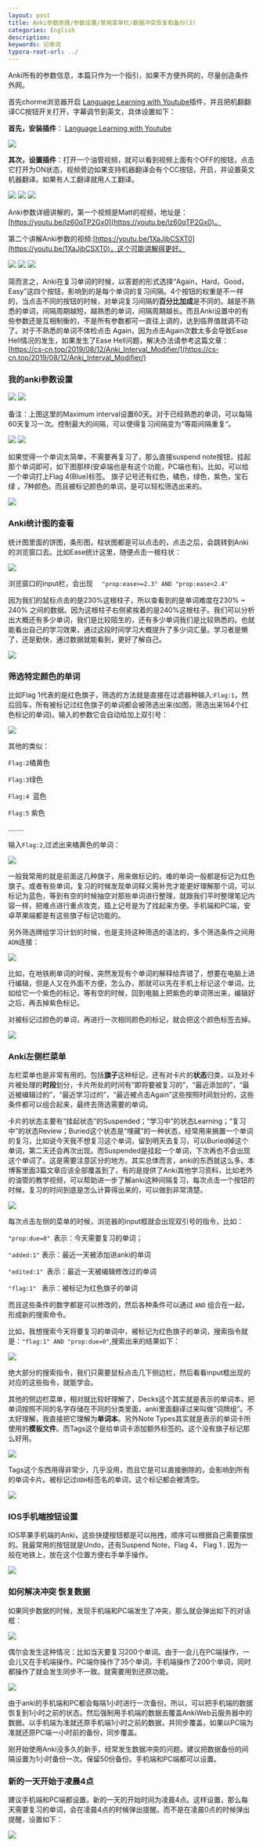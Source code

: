 ```yaml
---
layout: post
title: Anki参数原理/参数设置/常用菜单栏/数据冲突恢复和备份(3)
categories: English
description: 
keywords: 记单词
typora-root-url: ../
---
```

Anki所有的参数信息，本篇只作为一个指引，如果不方便外网的，尽量创造条件外网。

首先chorme浏览器开启 [Language Learning with Youtube](https://chrome.google.com/webstore/detail/language-learning-with-yo/jkhhdcaafjabenpmpcpgdjiffdpmmcjb)插件，并且把机翻翻译CC按钮开关打开，字幕调节到英文，具体设置如下：

 **首先，安装插件**： [Language Learning with Youtube](https://chrome.google.com/webstore/detail/language-learning-with-yo/jkhhdcaafjabenpmpcpgdjiffdpmmcjb)

<img src="https://cs-cn.top/images/posts/anki_options0547.png"/>

 **其次，设置插件**：打开一个油管视频，就可以看到视频上面有个OFF的按钮，点击它打开为ON状态，视频旁边如果支持机器翻译会有个CC按钮，开启，并设置英文机器翻译。如果有人工翻译就用人工翻译。

<img src="https://cs-cn.top/images/posts/on_button28.png"/>

<img src="https://cs-cn.top/images/posts/cc088.png"/>



<img src="https://cs-cn.top/images/posts/learn_youtube_settings0952.gif"/>



Anki参数详细讲解的，第一个视频是Matt的视频，地址是：[https://youtu.be/lz60qTP2Gx0](https://youtu.be/lz60qTP2Gx0)。



第二个讲解Anki参数的视频:[https://youtu.be/1XaJjbCSXT0](https://youtu.be/1XaJjbCSXT0)，这个可能讲解得更好。

<img src="https://cs-cn.top/images/posts/anki_parameter_means807.png"/>

<img src="https://cs-cn.top/images/posts/learning_Phase521.png"/>

<img src="https://cs-cn.top/images/posts/spance_repetition_seystem08.png"/>

简而言之，Anki在复习单词的时候，以答题的形式选择“Again，Hard，Good，Easy”这四个按钮，影响到的是每个单词的复习间隔。4个按钮的权重是不一样的，当点击不同的按钮的时候，对单词复习间隔的**百分比加成**是不同的。越是不熟悉的单词，间隔周期越短，越熟悉的单词，间隔周期越长。而且Anki设置中的有些参数还是互相制衡的，不是所有参数都可一直往上调的，达到临界值就调不动了。对于不熟悉的单词不体检点击 Again，因为点击Again次数太多会导致Ease Hell情况的发生，如果发生了Ease Hell问题，解决办法请参考这篇文章：[https://cs-cn.top/2019/08/12/Anki_Interval_Modifier/](https://cs-cn.top/2019/08/12/Anki_Interval_Modifier/)





### 我的anki参数设置

<img src="https://cs-cn.top/images/posts/setting16938.png"/>

<img src="https://cs-cn.top/images/posts/max-interval83.png"/>

备注：上图这里的Maximum interval设置60天。对于已经熟悉的单词，可以每隔60天复习一次。控制最大的间隔，可以使得复习间隔变为“等距间隔重复“。

<img src="https://cs-cn.top/images/posts/settings821.png"/>

<img src="https://cs-cn.top/images/posts/settings7698.png"/>



如果觉得一个单词太简单，不需要再复习了，那么直接suspend note按钮，挂起那个单词即可，如下图那样(安卓端也是有这个功能，PC端也有)。比如，可以给一个单词打上Flag 4(Blue)标签。 旗子记号还有红色，橘色，绿色，紫色，宝石绿 ，7种颜色。而且被标记颜色的单词，是可以轻松筛选出来的。

<img src="https://cs-cn.top/images/posts/suspend_note048.png"/>

### Anki统计图的查看

统计图里面的饼图，条形图，柱状图都是可以点击的，点击之后，会跳转到Anki的浏览窗口去。比如Ease统计这里，随便点击一根柱状：

<img src="https://cs-cn.top/images/posts/ease_1201.png"/>

浏览窗口的input栏，会出现 `  "prop:ease>=2.3" AND "prop:ease<2.4"`

因为我们的鼠标点击的是230%这根柱子，所以查看到的是单词难度在230%   ~ 240% 之间的数据。因为这根柱子右侧紧挨着的是240%这根柱子。我们可以分析出大概还有多少单词，我们是比较陌生的，还有多少单词我们是比较熟悉的。也就能看出自己的学习效果，通过这段时间学习大概提升了多少词汇量。学习者是懒了，还是勤快，通过数据就能看到，更好了解自己。

<img src="https://cs-cn.top/images/posts/search_reasult2231.png"/>

### 筛选特定颜色的单词

比如Flag 1代表的是红色旗子，筛选的方法就是直接在过滤器种输入:`Flag:1`，然后回车，所有被标记过红色旗子的单词都会被筛选出来(如图，筛选出来164个红色标记的单词)。输入的参数它会自动给加上双引号：

<img src="https://cs-cn.top/images/posts/red_Flag829.png"/>

其他的类似：

`Flag:2`橘黄色

`Flag:3`绿色

`Flag:4 `蓝色

`Flag:5` 紫色

........

输入`Flag:2`,过滤出来橘黄色的单词：

<img src="https://cs-cn.top/images/posts/orange_704.png"/>



一般我常用的就是前面这几种旗子，用来做标记的。难的单词一般都是标记为红色旗子。或者有些单词，复习的时候发现单词释义需补充才能更好理解那个词，可以标记为蓝色，等到有空的时候抽空对那些单词进行整理，就跟我们平时整理笔记内容一样，把难点进行重点攻克，插上记号是为了找起来方便。手机端和PC端，安卓苹果端都是有这些旗子标记功能的。



另外筛选牌组学习计划的时候，也是支持这种筛选的语法的，多个筛选条件之间用`ADN`连接：

<img src="https://cs-cn.top/images/posts/flag_filters844.png"/>

比如，在地铁刷单词的时候，突然发现有个单词的解释给弄错了，想要在电脑上进行编辑，但是人又在外面不方便，怎么办，那就可以先在手机上标记这个单词，比如给它一个紫色的标记，等有空的时候，回到电脑上把紫色的单词筛出来，编辑好之后，再去掉紫色标记。

对被标记过颜色的单词，再进行一次相同颜色的标记，就会把这个颜色标签去掉。

<img src="https://cs-cn.top/images/posts/re_flag33.png"/>

### Anki左侧栏菜单

左栏菜单也是非常有用的。包括**旗子**这种标记，还有对卡片的**状态**归类，以及对卡片被处理的**时段**划分，卡片所处的时间有“即将要被复习的”，“最近添加的”，“最近被编辑过的”，“最近学习过的”，“最近被点击Again”这些按照时间划分的，这些条件都可以组合起来，最终去筛选需要的单词。

 卡片的状态主要有“挂起状态”的Suspended；“学习中”的状态Learning；“复习中”的状态Review；Buried这个状态是“埋藏”的一种状态，经常用来搁置一个单词的复习，比如说今天我不想复习这个单词，留到明天去复习，可以Buried掉这个单词，第二天还会再次出现。而Suspended是挂起一个单词，下次再也不会出现这个单词了。这是需要注意区分的地方。其实总体而言，anki的东西就这么多。本博客里面3篇文章应该全部覆盖到了，有的是提供了Anki其他学习资料，比如老外的油管的教学视频，可以帮助进一步了解anki这种间隔复习，每次点击一个按钮的时候，复习的时间到底是怎么计算得出来的，可以做到非常清楚。

<img src="https://cs-cn.top/images/posts/anki_left_bar916.png"/>

每次点击左侧的菜单的时候，浏览器的input框就会出现双引号的指令，比如：

`"prop:due=0" `表示：今天需要复习的单词；

`"added:1"` 表示：最近一天被添加进anki的单词

`"edited:1" `表示：最近一天被编辑修改过的单词

`"flag:1" ` 表示：被标记为红色旗子的单词

而且这些条件的数字都是可以修改的，然后各种条件可以通过  `AND` 组合在一起，形成新的搜索命令。

比如，我想搜索今天将要复习的单词中，被标记为红色旗子的单词，搜索指令就是：`"flag:1" AND "prop:due=0"`,搜索出来的结果如下：

<img src="https://cs-cn.top/images/posts/search_result420.png"/>

绝大部分的搜索指令，我们只需要鼠标点击几下侧边栏，然后看看input框出现的对应的这些指令，就能学会。

其他的侧边栏菜单，相对就比较好理解了，Decks这个其实就是表示的单词本，把单词按照不同的名字存储在不同的分类里面，anki里面翻译过来叫做“词牌组”。不太好理解，我直接把它理解为**单词本**。另外Note Types其实就是表示的单词卡所使用的**模板文件**。而Tags这个是给单词卡添加额外标签的。这个没有旗子标记那么好用。

<img src="https://cs-cn.top/images/posts/left_bar5619.png"/>

Tags这个东西用得非常少，几乎没用，而且它是可以直接删除的，会影响到所有的单词卡片。被标记过`ODH`标签名的单词，这个标记都会被清空。

<img src="https://cs-cn.top/images/posts/tags058.png"/>

### IOS手机端按钮设置

IOS苹果手机端的Anki，这些快捷按钮都是可以拖拽，顺序可以根据自己需要摆放的。我最常用的按钮就是Undo，还有Suspend Note，Flag 4， Flag 1 . 因为一般在地铁上，放在这个位置方便右手单手操作。

<img src="https://cs-cn.top/images/posts/short_cut4237.png"/>

### 如何解决冲突 恢复数据

如果同步数据的时候，发现手机端和PC端发生了冲突，那么就会弹出如下的对话框：

<img src="https://cs-cn.top/images/posts/conflits0131.png"/>

偶尔会发生这种情况：比如当天要复习200个单词。由于一会儿在PC端操作，一会儿又在手机端操作。PC端你操作了35个单词，手机端操作了200个单词，同时都操作了就会发生同步不一致。就需要用到还原功能。

<img src="https://cs-cn.top/images/posts/backups137.png"/>

由于anki的手机端和PC都会每隔1小时进行一次备份。所以，可以把手机端的数据恢复到1小时之前的状态。然后强制用手机端的数据去覆盖AnkiWeb云服务器中的数据。以手机端为准就还原手机端1小时之前的数据，并同步覆盖，如果以PC端为准就还原PC端一小时前的备份，同步覆盖。

刚开始使用Anki没多久的新手，经常发生数据冲突的问题。建议把数据备份的间隔设置为1小时备份一次。保留50份备份。手机端和PC端都可以设置。

### 新的一天开始于凌晨4点

建议手机端和PC端都设置，新的一天的开始时间为凌晨4点。这样设置，那么每天需要复习的单词，会在凌晨4点的时候弹出提醒。而不是在凌晨0点的时候弹出提醒，设置如下：

<img src="https://cs-cn.top/images/posts/new_day_begin859.png"/>


